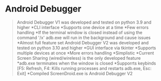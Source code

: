 # Android Debugger
>Android Debugger V1 was developed and tested on python 3.9 and higher
*CLI interface
*Supports one device at a time
*Few errors handling
*If the terminal window is closed instead of using the command '/x' adb.exe will run in the background and cause issues
*Almost full feature set
>Android Debugger V2 was developed and tested on python 3.10 and higher
*GUI interface via tkinter
*Supports multiple devices at once
*More errors handling
*Simplistic 
*Current Screen Sharing (wired/wireless) is the only developed feature
*adb.exe terminates when the window is closed
*Supporrts keybinds [F5: Refresh, F4: Kills running processes and restarts adb.exe, Esc: Exit]
*Compiled ScreenDroid.exe is Android Debugger V2
